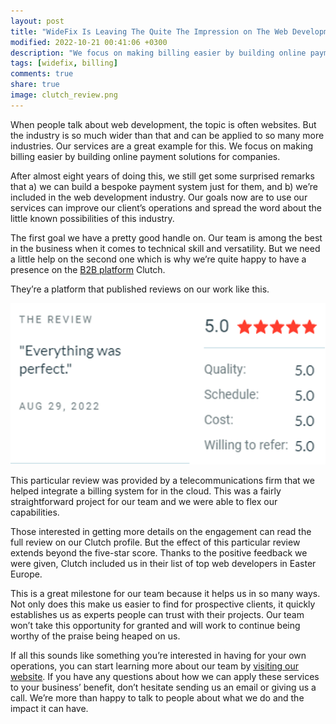 ```yaml
---
layout: post
title: "WideFix Is Leaving The Quite The Impression on The Web Development Industry"
modified: 2022-10-21 00:41:06 +0300
description: "We focus on making billing easier by building online payment solutions for companies."
tags: [widefix, billing]
comments: true
share: true
image: clutch_review.png
---
```


When people talk about web development, the topic is often websites. But the industry is so much wider than that and can be applied to so many more industries. Our services are a great example for this. We focus on making billing easier by building online payment solutions for companies.

After almost eight years of doing this, we still get some surprised remarks that a) we can build a bespoke payment system just for them, and b) we’re included in the web development industry. Our goals now are to use our services can improve our client’s operations and spread the word about the little known possibilities of this industry.

The first goal we have a pretty good handle on. Our team is among the best in the business when it comes to technical skill and versatility. But we need a little help on the second one which is why we’re quite happy to have a presence on the [B2B platform](https://clutch.co/web-developers/eastern-europe) Clutch.

They’re a platform that published reviews on our work like this.

![Clutch Review](/images/clutch_review.png)

This particular review was provided by a telecommunications firm that we helped integrate a billing system for in the cloud. This was a fairly straightforward project for our team and we were able to flex our capabilities.

Those interested in getting more details on the engagement can read the full review on our Clutch profile. But the effect of this particular review extends beyond the five-star score. Thanks to the positive feedback we were given, Clutch included us in their list of top web developers in Easter Europe.

This is a great milestone for our team because it helps us in so many ways. Not only does this make us easier to find for prospective clients, it quickly establishes us as experts people can trust with their projects. Our team won’t take this opportunity for granted and will work to continue being worthy of the praise being heaped on us.

If all this sounds like something you’re interested in having for your own operations, you can start learning more about our team by [visiting our website](https://widefix.com/). If you have any questions about how we can apply these services to your business’ benefit, don’t hesitate sending us an email or giving us a call. We’re more than happy to talk to people about what we do and the impact it can have.
